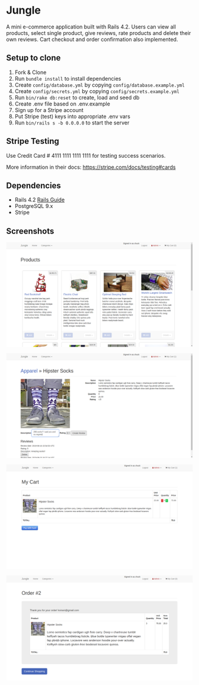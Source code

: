 # Jungle

A mini e-commerce application built with Rails 4.2. Users can view all products, select single product, give reviews, rate products and delete their own reviews. Cart checkout and order confirmation also implemented.


## Setup to clone

1. Fork & Clone
2. Run `bundle install` to install dependencies
3. Create `config/database.yml` by copying `config/database.example.yml`
4. Create `config/secrets.yml` by copying `config/secrets.example.yml`
5. Run `bin/rake db:reset` to create, load and seed db
6. Create .env file based on .env.example
7. Sign up for a Stripe account
8. Put Stripe (test) keys into appropriate .env vars
9. Run `bin/rails s -b 0.0.0.0` to start the server

## Stripe Testing

Use Credit Card # 4111 1111 1111 1111 for testing success scenarios.

More information in their docs: <https://stripe.com/docs/testing#cards>

## Dependencies

* Rails 4.2 [Rails Guide](http://guides.rubyonrails.org/v4.2/)
* PostgreSQL 9.x
* Stripe

## Screenshots

![Homepage with all products](/screenshots/homepage.png)

![Single product with all reviews + review form with rating](/screenshots/product_page.png)

![Cart checkout](/screenshots/cart.png)

![Order confirmation](/screenshots/order_confirmation.png)
